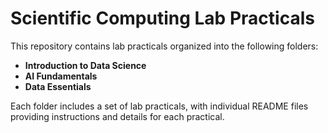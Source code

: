 # Scientific Computing Lab Practicals

This repository contains lab practicals organized into the following folders:

- **Introduction to Data Science**
- **AI Fundamentals**
- **Data Essentials**

Each folder includes a set of lab practicals, with individual README files providing instructions and details for each practical.
